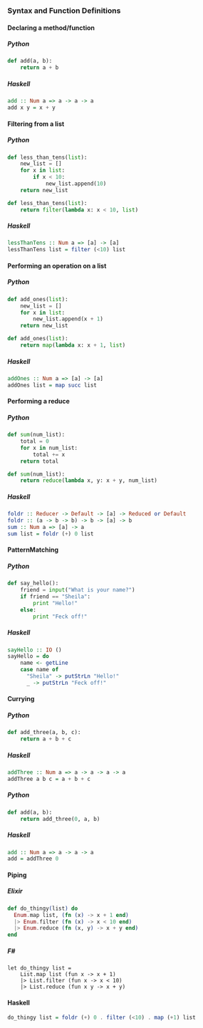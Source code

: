 ### Syntax and Function Definitions

#### Declaring a method/function

##### Python
``` python
def add(a, b):
    return a + b
```
##### Haskell
``` haskell
add :: Num a => a -> a -> a
add x y = x + y
```

#### Filtering from a list

##### Python
``` python
def less_than_tens(list):
    new_list = []
    for x in list:
        if x < 10:
            new_list.append(10)
    return new_list

def less_than_tens(list):
    return filter(lambda x: x < 10, list)
```
##### Haskell
``` haskell
lessThanTens :: Num a => [a] -> [a]
lessThanTens list = filter (<10) list
```

#### Performing an operation on a list

##### Python
``` python
def add_ones(list):
    new_list = []
    for x in list:
        new_list.append(x + 1)
    return new_list

def add_ones(list):
    return map(lambda x: x + 1, list)
```
##### Haskell
``` haskell
addOnes :: Num a => [a] -> [a]
addOnes list = map succ list
```

#### Performing a reduce

##### Python
``` python
def sum(num_list):
    total = 0
    for x in num_list:
        total += x
    return total

def sum(num_list):
    return reduce(lambda x, y: x + y, num_list)
```
##### Haskell
``` haskell
foldr :: Reducer -> Default -> [a] -> Reduced or Default
foldr :: (a -> b -> b) -> b -> [a] -> b
sum :: Num a => [a] -> a
sum list = foldr (+) 0 list  
```

#### PatternMatching

##### Python
``` python
def say_hello():
    friend = input("What is your name?")
    if friend == "Sheila":
        print "Hello!"
    else: 
        print "Feck off!"
```
##### Haskell
``` haskell
sayHello :: IO ()
sayHello = do
    name <- getLine
    case name of
      "Sheila" -> putStrLn "Hello!"
      _ -> putStrLn "Feck off!"
```

#### Currying

##### Python
``` python
def add_three(a, b, c):
    return a + b + c
```
##### Haskell
``` haskell
addThree :: Num a => a -> a -> a -> a 
addThree a b c = a + b + c
```
##### Python
``` python
def add(a, b):
    return add_three(0, a, b)
```
##### Haskell
``` haskell
add :: Num a => a -> a -> a
add = addThree 0
```

#### Piping

##### Elixir
``` elixir
def do_thingy(list) do
  Enum.map list, (fn (x) -> x + 1 end)
  |> Enum.filter (fn (x) -> x < 10 end)
  |> Enum.reduce (fn (x, y) -> x + y end)
end
```

##### F#
``` f#
let do_thingy list =
    List.map list (fun x -> x + 1)
    |> List.filter (fun x -> x < 10)
    |> List.reduce (fun x y -> x + y)
```

#### Haskell
``` haskell
do_thingy list = foldr (+) 0 . filter (<10) . map (+1) list
```
